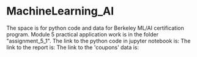 # MachineLearning_AI

The space is for python code and data for Berkeley ML/AI certification program.
Module 5 practical application work is in the folder "assignment_5_1".
The link to the python code in jupyter notebook is: 
The link to the report is:
The link to the 'coupons' data is: 
